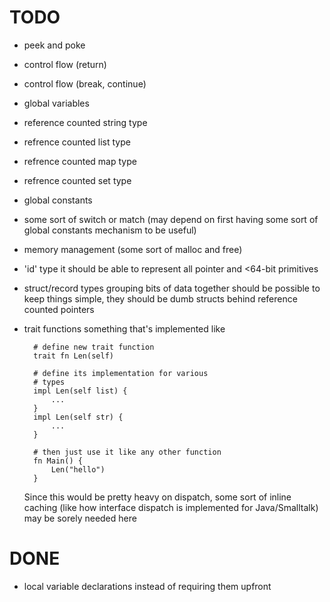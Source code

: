 # TODO

* peek and poke
* control flow (return)
* control flow (break, continue)
* global variables
* reference counted string type
* refrence counted list type
* refrence counted map type
* refrence counted set type
* global constants
* some sort of switch or match (may depend on first
    having some sort of global constants mechanism
    to be useful)
* memory management (some sort of malloc and free)
* 'id' type
    it should be able to represent all pointer
    and <64-bit primitives
* struct/record types
    grouping bits of data together should be possible
    to keep things simple, they should be dumb structs
    behind reference counted pointers
* trait functions
    something that's implemented like

        # define new trait function
        trait fn Len(self)

        # define its implementation for various
        # types
        impl Len(self list) {
            ...
        }
        impl Len(self str) {
            ...
        }

        # then just use it like any other function
        fn Main() {
            Len("hello")
        }

    Since this would be pretty heavy on dispatch,
    some sort of inline caching (like how interface dispatch is
    implemented for Java/Smalltalk) may be sorely needed here

# DONE

* local variable declarations
    instead of requiring them upfront
